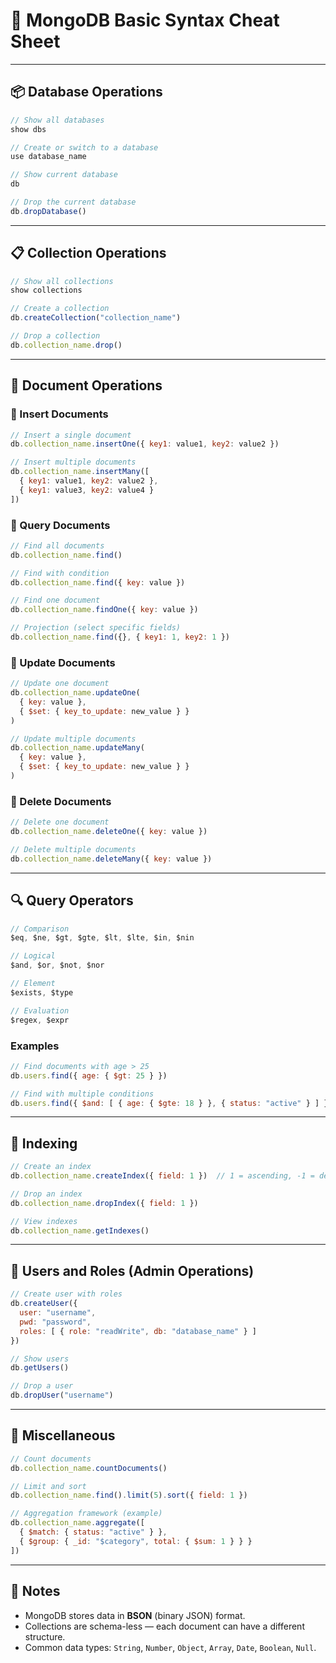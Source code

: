 # 🍃 MongoDB Basic Syntax Cheat Sheet

---

## 📦 Database Operations

```js
// Show all databases
show dbs

// Create or switch to a database
use database_name

// Show current database
db

// Drop the current database
db.dropDatabase()
```

---

## 📋 Collection Operations

```js
// Show all collections
show collections

// Create a collection
db.createCollection("collection_name")

// Drop a collection
db.collection_name.drop()
```

---

## 📝 Document Operations

### 🔹 Insert Documents

```js
// Insert a single document
db.collection_name.insertOne({ key1: value1, key2: value2 })

// Insert multiple documents
db.collection_name.insertMany([
  { key1: value1, key2: value2 },
  { key1: value3, key2: value4 }
])
```

### 🔹 Query Documents

```js
// Find all documents
db.collection_name.find()

// Find with condition
db.collection_name.find({ key: value })

// Find one document
db.collection_name.findOne({ key: value })

// Projection (select specific fields)
db.collection_name.find({}, { key1: 1, key2: 1 })
```

### 🔹 Update Documents

```js
// Update one document
db.collection_name.updateOne(
  { key: value },
  { $set: { key_to_update: new_value } }
)

// Update multiple documents
db.collection_name.updateMany(
  { key: value },
  { $set: { key_to_update: new_value } }
)
```

### 🔹 Delete Documents

```js
// Delete one document
db.collection_name.deleteOne({ key: value })

// Delete multiple documents
db.collection_name.deleteMany({ key: value })
```

---

## 🔍 Query Operators

```js
// Comparison
$eq, $ne, $gt, $gte, $lt, $lte, $in, $nin

// Logical
$and, $or, $not, $nor

// Element
$exists, $type

// Evaluation
$regex, $expr
```

### Examples

```js
// Find documents with age > 25
db.users.find({ age: { $gt: 25 } })

// Find with multiple conditions
db.users.find({ $and: [ { age: { $gte: 18 } }, { status: "active" } ] })
```

---

## 🧩 Indexing

```js
// Create an index
db.collection_name.createIndex({ field: 1 })  // 1 = ascending, -1 = descending

// Drop an index
db.collection_name.dropIndex({ field: 1 })

// View indexes
db.collection_name.getIndexes()
```

---

## 🔐 Users and Roles (Admin Operations)

```js
// Create user with roles
db.createUser({
  user: "username",
  pwd: "password",
  roles: [ { role: "readWrite", db: "database_name" } ]
})

// Show users
db.getUsers()

// Drop a user
db.dropUser("username")
```

---

## 📎 Miscellaneous

```js
// Count documents
db.collection_name.countDocuments()

// Limit and sort
db.collection_name.find().limit(5).sort({ field: 1 })

// Aggregation framework (example)
db.collection_name.aggregate([
  { $match: { status: "active" } },
  { $group: { _id: "$category", total: { $sum: 1 } } }
])
```

---

## 🧠 Notes

- MongoDB stores data in **BSON** (binary JSON) format.
- Collections are schema-less — each document can have a different structure.
- Common data types: `String`, `Number`, `Object`, `Array`, `Date`, `Boolean`, `Null`.
